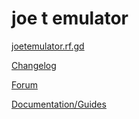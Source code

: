 # joe t emulator

[joetemulator.rf.gd](https://joetemulator.rf.gd)

[Changelog](https://github.com/joethun/joetemulator/wiki/Changelog)

[Forum](https://github.com/joethun/joetemulator/discussions)

[Documentation/Guides](https://github.com/joethun/joetemulator/wiki/Documentation-%7C-Guides)
